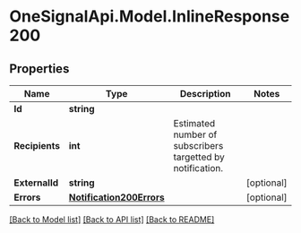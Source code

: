 # OneSignalApi.Model.InlineResponse200

## Properties

Name | Type | Description | Notes
------------ | ------------- | ------------- | -------------
**Id** | **string** |  | 
**Recipients** | **int** | Estimated number of subscribers targetted by notification. | 
**ExternalId** | **string** |  | [optional] 
**Errors** | [**Notification200Errors**](Notification200Errors.md) |  | [optional] 

[[Back to Model list]](../README.md#documentation-for-models) [[Back to API list]](../README.md#documentation-for-api-endpoints) [[Back to README]](../README.md)

